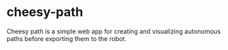 # cheesy-path
Cheesy path is a simple web app for creating and visualizing autonomous paths before exporting them to the robot.
